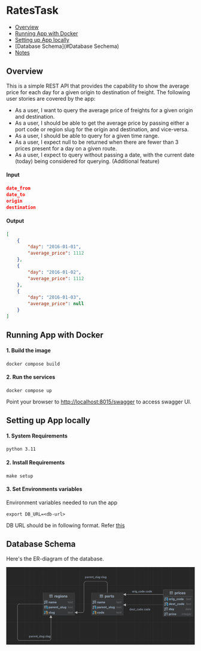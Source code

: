 # RatesTask

- [Overview](#Overview)<br/>
- [Running App with Docker](#Running-App-with-Docker)<br/>
- [Setting up App locally](#Setting-up-App-locally)<br/>
- [Database Schema](#Database Sechema)<br/>
- [Notes](#Notes)<br/>

## Overview
This is a simple REST API that provides the capability to show the average price for each day for a given origin to destination of freight. 
The following user stories are covered by the app:

* As a user, I want to query the average price of freights for a given origin and destination.
* As a user, I should be able to get the average price by passing either a port code or region slug for the origin and destination, and vice-versa.
* As a user, I should be able to query for a given time range.
* As a user, I expect null to be returned when there are fewer than 3 prices present for a day on a given route.
* As a user, I expect to query without passing a date, with the current date (today) being considered for querying. (Additional feature)

#### Input

```json
date_from
date_to
origin
destination
```

#### Output
```json
[
    {
        "day": "2016-01-01",
        "average_price": 1112
    },
    {
        "day": "2016-01-02",
        "average_price": 1112
    },
    {
        "day": "2016-01-03",
        "average_price": null
    }
]
```

## Running App with Docker

#### 1. Build the image

```shell
docker compose build
```

#### 2. Run the services

```shell
docker compose up
```
Point your browser to [http://localhost:8015/swagger](http://localhost:8015/swagger) to access swagger UI.


## Setting up App locally

#### 1. System Requirements

```shell
python 3.11
```

#### 2. Install Requirements

```shell
make setup
```

#### 3. Set Environments variables

Environment variables needed to run the app
```shell
export DB_URL=<db-url>
```
DB URL should be in following format. Refer [this](https://docs.sqlalchemy.org/en/20/core/engines.html#postgresql)

## Database Schema
Here's the ER-diagram of the database.

![ER-Diagram.png](resources%2Fstatic%2FER-Diagram.png)
